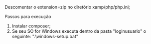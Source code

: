 Descomentar o extension=zip no diretório xamp/php/php.ini;

Passos para execução
1. Instalar composer;
2. Se seu SO for Windows executa dentro da pasta "loginusuario" o seguinte: ".\windows-setup.bat"
